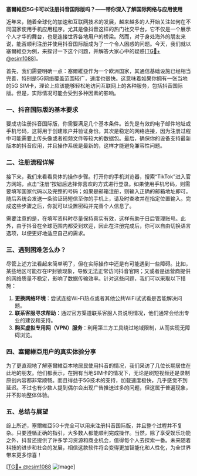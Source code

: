 **塞爾維亞5G卡可以注册抖音国际版吗？——带你深入了解国际网络与应用使用**

近年来，随着全球化的加速和互联网技术的发展，越来越多的人开始关注如何在不同国家使用手机应用程序。尤其是像抖音这样的热门社交平台，它不仅是一个展示个人才华的舞台，也是连接世界各地用户的桥梁。然而，对于身处海外的朋友来说，能否顺利注册并使用抖音国际版成为了一个令人困惑的问题。今天，我们就以塞爾維亞为例，来探讨一下这个问题，并解答大家心中的疑惑[[TG💪+ @esim1088](https://t.me/s/esim1088)]。

首先，我们需要明确一点：塞爾維亞作为一个欧洲国家，其通信基础设施已经相当完善，特别是5G网络覆盖范围较广，速度也很快。这意味着如果你拥有一张当地的5G SIM卡，理论上应该能够轻松地访问互联网上的各种服务，包括抖音国际版。但是，实际情况可能会受到多种因素的影响。

### 一、抖音国际版的基本要求

要成功注册抖音国际版，你需要满足几个基本条件。首先是有效的电子邮件地址或手机号码，这将用于创建账户并验证身份。其次是稳定的网络连接，因为注册过程中可能需要上传头像或者视频文件等较大的数据包。最后，确保你的设备支持最新版本的抖音应用，并且操作系统是最新的，这样才能避免兼容性问题。

### 二、注册流程详解

接下来，我们来看看具体的操作步骤。打开你的手机浏览器，搜索“TikTok”进入官方网站，点击“注册”按钮后选择你喜欢的方式进行登录。如果使用手机号码，则需要填写国家代码以及完整的号码；如果是邮箱注册，则输入正确的邮箱地址即可。随后系统会发送一条验证码短信至你的手机上，请及时查收并在指定位置输入。完成这些步骤之后，你就可以设置密码并完善个人信息了。

需要注意的是，在填写资料时尽量保持真实有效，这样有助于日后管理账号。此外，由于抖音在全球范围内都受到欢迎，因此在注册完成后，你可以自由切换语言选项，以便更好地适应自己的需求。

### 三、遇到困难怎么办？

尽管上述方法看起来简单明了，但在实际操作中还是有可能遇到一些障碍。比如，某些地区可能存在IP封锁现象，导致无法正常访问抖音官网；又或者是运营商提供的网络质量不稳定，影响了数据传输效率。针对这些问题，我们可以采取以下措施：

1. **更换网络环境**：尝试连接Wi-Fi热点或者其他公共WiFi试试看是否能解决问题。
2. **联系客服寻求帮助**：通过官方渠道联系客服人员说明情况，他们通常会给出专业的建议和支持。
3. **购买虚拟专用网（VPN）服务**：利用第三方工具绕过地域限制，从而实现无障碍浏览。

### 四、塞爾維亞用户的真实体验分享

为了更直观地了解塞爾維亞本地居民使用抖音的情况，我们采访了几位长期居住在此地的朋友。他们都表示，在拥有当地SIM卡的情况下，无论是刷短视频还是录制原创内容都非常顺畅。而且得益于5G技术的支持，加载速度极快，几乎感觉不到延迟。不过也有少数人提到偶尔会出现广告推送过多的问题，但这属于普遍现象，并不影响整体体验。

### 五、总结与展望

综上所述，塞爾維亞5G卡完全可以用来注册抖音国际版，并且整个过程并不复杂。只要遵循正确的指引，大多数人都能顺利完成操作。当然，除了享受娱乐功能之外，抖音还提供了许多学习资源和商业机会，值得每个人去探索一番。未来随着科技的进步和社会的发展，相信这款软件将会变得更加智能化和人性化，为全世界带来更多惊喜！

[[TG💪+ @esim1088](https://t.me/s/esim1088) ![Image](https://i.postimg.cc/4NQfJmqS/Snipaste-2025-05-13-00-14-12.png)]